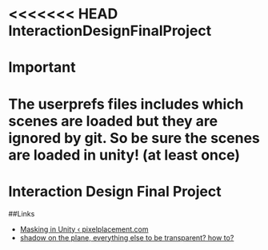 <<<<<<< HEAD
InteractionDesignFinalProject
=============================

Important
=============================
The userprefs files includes which scenes are loaded but they are ignored by git. So be sure the scenes are loaded in unity! (at least once)
=======
# Interaction Design Final Project
##Links
- [Masking in Unity ‹ pixelplacement.com](http://pixelplacement.com/2011/02/15/masking-in-unity/)
- [shadow on the plane, everything else to be transparent? how to?](http://forum.unity3d.com/threads/72400-shadow-on-the-plane-everything-else-to-be-transparent-how-to?highlight=shadow+transparent)